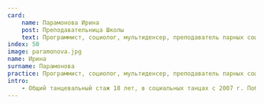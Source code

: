 ```yaml
---
card:
    name: Парамонова Ирина
    post: Преподавательница Школы
    text: Программист, социолог, мультиденсер, преподаватель парных социальных танцев.
index: 50
image: paramonova.jpg
name: Ирина
surname: Парамонова
practice: Программист, социолог, мультиденсер, преподаватель парных социальных танцев
intro:
    - Общий танцевальный стаж 18 лет, в социальных танцах с 2007 г. Победительница «Танцевального марафона» — первого конкурса по всем социальным танцам одновременно. Любит оптимизировать и совершенствовать любые жизненные процессы. Вместе с коллегами разрабатывает методику улучшения качества и ускорения обучения парным социальным танцам, используя принципы моделирования и системного мышления.
---
```

